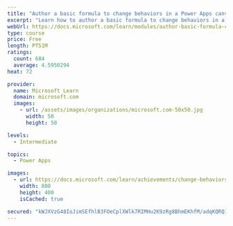 ```yaml
---
title: "Author a basic formula to change behaviors in a Power Apps canvas app"
excerpt: "Learn how to author a basic formula to change behaviors in a Power Apps canvas app."
webUrl: https://docs.microsoft.com/learn/modules/author-basic-formula-change-behaviors-powerapps/
type: course
price: Free
length: PT51M
ratings:
  count: 684
  average: 4.5950294
heat: 72

provider:
  name: Microsoft Learn
  domain: microsoft.com
  images:
    - url: /assets/images/organizations/microsoft.com-50x50.jpg
      width: 50
      height: 50

levels:
  - Intermediate

topics:
  - Power Apps

images:
  - url: https://docs.microsoft.com/learn/achievements/change-behaviors-social.png
    width: 800
    height: 400
    isCached: true

secured: "kWJXVzG48IoJimSEfhlB3FOeCplXWlk7RIMHu2K9zRg8BhmEKhfM/adqKQRQ1MvPW6mAAXdRN0esB7mOGHQuKVVV2XrO51d0SZIfCx3jVAYl5ZOvTXzflIIe01z72GUcz17OGCAIznb1vr8G+bny15bpx82nECwk3Oz25Tvntoq0jZK80cG9j5MZkRlAnZnHz7F1+R6Z93+/DNU73EcjubwIGHMMTVpBEgKo1eknDOxFq6LcUkUD8rpjJWLK3mK/NdHHkV7b6qRSpmYkvewyflx6Bp38Ksu4p/xAOho/ilyX9g81YWa8fLG7s9Om/aXdgnsAUgRGbTXEKVtPoBUTpdZYDNj8gCrPUCecwbEAeaDUHlJba4d6xX6LnM49AXI0/6MUb8xK9y4RUteptI34Qw==;opP77AFj9Qpwk4Eqs68elQ=="
---
```


